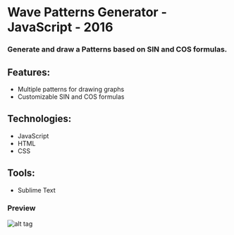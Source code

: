 # Wave Patterns Generator - JavaScript - 2016
### Generate and draw a Patterns based on SIN and COS formulas.

## Features:
- Multiple patterns for drawing graphs
- Customizable SIN and COS formulas

## Technologies:
- JavaScript
- HTML
- CSS

## Tools:
- Sublime Text

### Preview

![alt tag](https://github.com/panaitescu-paul/graph-samples/blob/master/Process/1.png) 
